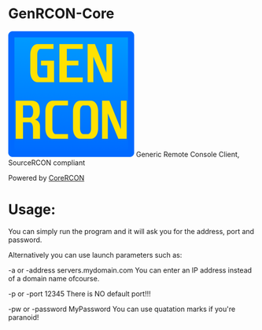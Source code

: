 # GenRCON-Core
<img src="https://github.com/sas41/GenRCON-Core/blob/master/Icon/GENRCON_ICON.png?raw=true" width="256">
Generic Remote Console Client, SourceRCON compliant

Powered by [CoreRCON](https://github.com/ScottKaye/CoreRCON)

# Usage:

You can simply run the program and it will ask you for the address, port and password.

Alternatively you can use launch parameters such as:

-a or -address servers.mydomain.com
You can enter an IP address instead of a domain name ofcourse.

-p or -port 12345
There is NO default port!!!

-pw or -password MyPassword
You can use quatation marks if you're paranoid!